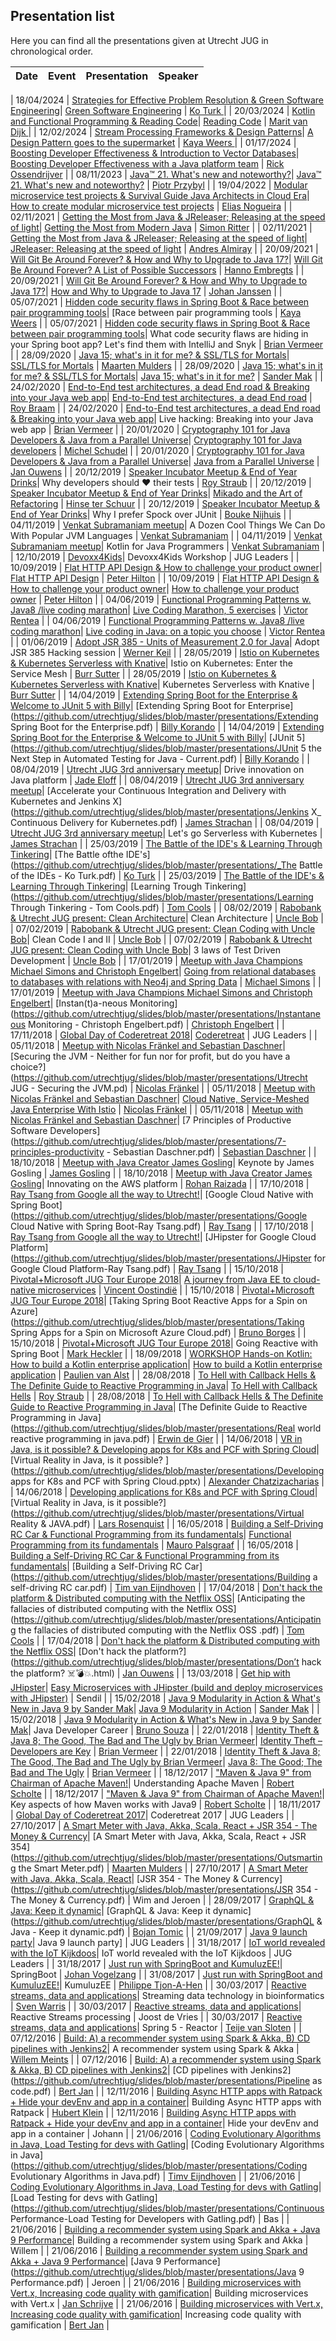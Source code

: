 ## Presentation list

Here you can find all the presentations given at Utrecht JUG in chronological order.

| Date       | Event | Presentation                                                                                                                                                                                                             | Speaker                                                                                                   |
|------------|-------|--------------------------------------------------------------------------------------------------------------------------------------------------------------------------------------------------------------------------|-----------------------------------------------------------------------------------------------------------|

| 18/04/2024 | [Strategies for Effective Problem Resolution & Green Software Engineering](https://www.meetup.com/utrecht-java-user-group/events/299097769/)| [Green Software Engineering](https://docs.google.com/presentation/d/1qmcVnz_v3IgYFr3KsiXZql_f0v4Zurvunxeze9aPiEI/edit?usp=sharing)                                                                                                                                                         | [Ko Turk ](http://koturk.nl)                                                                              | 
| 20/03/2024 | [Kotlin and Functional Programming & Reading Code](https://www.meetup.com/utrecht-java-user-group/events/299097769/)| [Reading Code](https://speakerdeck.com/mlvandijk/reading-code-utrechtjug)                                                                                                                                                         | [Marit van Dijk ](https://maritvandijk.com/)                                                              | 
| 12/02/2024 | [Stream Processing Frameworks & Design Patterns](https://www.meetup.com/utrecht-java-user-group/events/297881386/)| [A Design Pattern goes to the supermarket](https://www.slideshare.net/secret/tKPyxEAGybqxBZ)                                                                                                                             | [Kaya Weers ](https://www.linkedin.com/in/kayaweers/)                                                     | 
| 01/17/2024 | [Boosting Developer Effectiveness & Introduction to Vector Databases](https://www.meetup.com/utrecht-java-user-group/events/297881366/)| [Boosting Developer Effectiveness with a Java platform team](https://www.slideshare.net/slideshows/boost-developer-effectiveness-with-a-java-platform-team-utrecht-jug/265507275)                                        | [Rick Ossendrijver](https://www.linkedin.com/in/rick-ossendrijver/)                                       |
| 08/11/2023 | [Java™ 21. What's new and noteworthy?](https://www.meetup.com/utrecht-java-user-group/events/291485763/)| [Java™ 21. What's new and noteworthy?](https://bit.ly/DDJ21-UtrechtJUG-slides)                                                                                                                                           | [Piotr Przybyl](https://www.linkedin.com/in/piotrprzybyl/)                                                |
| 19/04/2022 | [Modular microservice test projects & Survival Guide Java Architects in Cloud Era](https://www.meetup.com/Utrecht-Java-User-Group/events/284755492/)| [How to create modular microservice test projects](https://speakerdeck.com/eliasnogueira/how-to-create-modular-microservices-test-project)                                                                               | [Elias Nogueira](https://www.linkedin.com/in/eliasnogueira/)                                              |
| 02/11/2021 | [Getting the Most from Java & JReleaser; Releasing at the speed of light](https://www.meetup.com/Utrecht-Java-User-Group/events/281341541/)| [Getting the Most from Modern Java](https://www.slideshare.net/SimonRitter/getting-the-most-from-modern-java.)                                                                                                           | [Simon Ritter](https://twitter.com/speakjava)                                                             |
| 02/11/2021 | [Getting the Most from Java & JReleaser; Releasing at the speed of light](https://www.meetup.com/Utrecht-Java-User-Group/events/281341541/)| [JReleaser: Releasing at the speed of light](https://www.slideshare.net/aalmiray/jreleaser-releasing-at-the-speed-of-light)                                                                                              | [Andres Almiray](https://andresalmiray.com/)                                                              |
| 20/09/2021 | [Will Git Be Around Forever? & How and Why to Upgrade to Java 17?](https://www.meetup.com/Utrecht-Java-User-Group/events/280570879/)| [Will Git Be Around Forever? A List of Possible Successors](https://www.slideshare.net/HannoEmbregts/will-git-be-around-forever-a-list-of-possible-successors)                                                           | [Hanno Embregts](https://twitter.com/hannotify)                                                           |
| 20/09/2021 | [Will Git Be Around Forever? & How and Why to Upgrade to Java 17?](https://www.meetup.com/Utrecht-Java-User-Group/events/280570879/)| [How and Why to Upgrade to Java 17](https://www.slideshare.net/JohanJanssen4/how-and-why-to-upgrade-to-java-16-or-17?next_slideshow=true.)                                                                               | [Johan Janssen](https://nl.linkedin.com/in/johanjanssen2001)                                              |
| 05/07/2021 | [Hidden code security flaws in Spring Boot & Race between pair programming tools](https://www.meetup.com/Utrecht-Java-User-Group/events/278851669/)| [Race between pair programming tools                                                                                                                                                                                     | [Kaya Weers](https://....)                                                                                |
| 05/07/2021 | [Hidden code security flaws in Spring Boot & Race between pair programming tools](https://www.meetup.com/Utrecht-Java-User-Group/events/278851669/)| What code security flaws are hiding in your Spring boot app? Let's find them with IntelliJ and Snyk                                                                                                                      | [Brian Vermeer](https://brianvermeer.nl/)                                                                 |
| 28/09/2020 | [Java 15; what's in it for me? & SSL/TLS for Mortals](https://www.meetup.com/Utrecht-Java-User-Group/events/273088700/)| [SSL/TLS for Mortals](https://www.slideshare.net/MaartenMulders2/ssltls-for-mortals-jfall)                                                                                                                               | [Maarten Mulders](https://maarten.mulders.it/about/)                                                      |
| 28/09/2020 | [Java 15; what's in it for me? & SSL/TLS for Mortals](https://www.meetup.com/Utrecht-Java-User-Group/events/273088700/)| [Java 15; what's in it for me?](https://github.com/utrechtjug/slides/blob/master/presentations/Java15_WhatsInItForMe.pdf)                                                                                                | [Sander Mak](https://nl.linkedin.com/in/sandermak)                                                        |
| 24/02/2020 | [End-to-End test architectures, a dead End road & Breaking into your Java web app](https://www.meetup.com/Utrecht-Java-User-Group/events/267990923/)| [End-to-End test architectures, a dead End road](https://www.slideshare.net/roy_braam/endtoend-test-architectures-a-dead-end-road)                                                                                       | [Roy Braam](https://nl.linkedin.com/in/roybraam)                                                          |
| 24/02/2020 | [End-to-End test architectures, a dead End road & Breaking into your Java web app](https://www.meetup.com/Utrecht-Java-User-Group/events/267990923/)| Live hacking: Breaking into your Java web app                                                                                                                                                                            | [Brian Vermeer](https://brianvermeer.nl/)                                                                 |
| 20/01/2020 | [Cryptography 101 for Java Developers & Java from a Parallel Universe](https://www.meetup.com/Utrecht-Java-User-Group/events/267036025/)| [Cryptography 101 for Java developers](https://www.slideshare.net/michelschudel/cryptography-101-for-java-developers-javazone2019f)                                                                                      | [Michel Schudel](https://nl.linkedin.com/in/michelschudel)                                                |
| 20/01/2020 | [Cryptography 101 for Java Developers & Java from a Parallel Universe](https://www.meetup.com/Utrecht-Java-User-Group/events/267036025/)| [Java from a Parallel Universe](https://github.com/utrechtjug/slides/blob/master/presentations/java-from-a-parallel-universe.md)                                                                                         | [Jan Ouwens](https://nl.linkedin.com/in/janouwens)                                                        |
| 20/12/2019 | [Speaker Incubator Meetup & End of Year Drinks](https://www.meetup.com/Utrecht-Java-User-Group/events/266047795/)| Why developers should ❤ their tests                                                                                                                                                                                      | [Roy Straub](https://www.linkedin.com/in/r-straub/)                                                       |
| 20/12/2019 | [Speaker Incubator Meetup & End of Year Drinks](https://www.meetup.com/Utrecht-Java-User-Group/events/266047795/)| [Mikado and the Art of Refactoring](https://www.slideshare.net/HinseterSchuur/mikado-and-the-art-of-refactoring-jfall-2019)                                                                                              | [Hinse ter Schuur](https://nl.linkedin.com/in/hinseterschuur)                                             |
| 20/12/2019 | [Speaker Incubator Meetup & End of Year Drinks](https://www.meetup.com/Utrecht-Java-User-Group/events/266047795/)| Why I prefer Spock over JUnit                                                                                                                                                                                            | [Bouke Nijhuis](https://nl.linkedin.com/in/bouke-nijhuis-0a9227)                                          |
| 04/11/2019 | [Venkat Subramaniam meetup](https://www.meetup.com/Utrecht-Java-User-Group/events/264653094/)| A Dozen Cool Things We Can Do With Popular JVM Languages                                                                                                                                                                 | [Venkat Subramaniam](https://twitter.com/venkat_s?ref_src=twsrc%5Egoogle%7Ctwcamp%5Eserp%7Ctwgr%5Eauthor) |
| 04/11/2019 | [Venkat Subramaniam meetup](https://www.meetup.com/Utrecht-Java-User-Group/events/264653094/)| Kotlin for Java Programmers                                                                                                                                                                                              | [Venkat Subramaniam](https://twitter.com/venkat_s?ref_src=twsrc%5Egoogle%7Ctwcamp%5Eserp%7Ctwgr%5Eauthor) |
| 12/10/2019 | [Devoxx4Kids](https://www.meetup.com/Utrecht-Java-User-Group/events/264491040/)| Devoxx4Kids Workshop                                                                                                                                                                                                     | JUG Leaders                                                                                               |
| 10/09/2019 | [Flat HTTP API Design & How to challenge your product owner](https://www.meetup.com/Utrecht-Java-User-Group/events/263962693/)| [Flat HTTP API Design](https://speakerdeck.com/hilton/flat-http-api-design)                                                                                                                                              | [Peter Hilton](https://hilton.org.uk)                                                                     |
| 10/09/2019 | [Flat HTTP API Design & How to challenge your product owner](https://www.meetup.com/Utrecht-Java-User-Group/events/263962693/)| [How to challenge your product owner](https://speakerdeck.com/hilton/how-to-challenge-your-product-owner)                                                                                                                | [Peter Hilton](https://hilton.org.uk)                                                                     |
| 04/06/2019 | [Functional Programming Patterns w. Java8 /live coding marathon](https://www.meetup.com/Utrecht-Java-User-Group/events/258643449/)| [Live Coding Marathon, 5 exercises](https://github.com/utrechtjug/slides/blob/master/presentations/functional-programming-from-its-fundamentals.pdf.)                                                                    | [Victor Rentea](https://victorrentea.ro/)                                                                 |
| 04/06/2019 | [Functional Programming Patterns w. Java8 /live coding marathon](https://www.meetup.com/Utrecht-Java-User-Group/events/258643449/)| [Live coding in Java: on a topic you choose](https://github.com/utrechtjug/slides/blob/master/presentations/functional-programming-from-its-fundamentals.pdf)                                                            | [Victor Rentea](https://victorrentea.ro/)                                                                 |
| 01/06/2019 | [Adopt JSR 385 - Units of Measurement 2.0 for Java](https://www.meetup.com/Utrecht-Java-User-Group/events/261238917/)| Adopt JSR 385 Hacking session                                                                                                                                                                                            | [Werner Keil](https://de.linkedin.com/in/catmedia/de)                                                     |
| 28/05/2019 | [Istio on Kubernetes & Kubernetes Serverless with Knative](https://www.meetup.com/Utrecht-Java-User-Group/events/260287328/)| Istio on Kubernetes: Enter the Service Mesh                                                                                                                                                                              | [Burr Sutter](https://www.linkedin.com/in/burrsutter)                                                     |
| 28/05/2019 | [Istio on Kubernetes & Kubernetes Serverless with Knative](https://www.meetup.com/Utrecht-Java-User-Group/events/260287328/)| Kubernetes Serverless with Knative                                                                                                                                                                                       | [Burr Sutter](https://www.linkedin.com/in/burrsutter)                                                     |
| 14/04/2019 | [Extending Spring Boot for the Enterprise & Welcome to JUnit 5 with Billy](https://www.meetup.com/Utrecht-Java-User-Group/events/258643288/)| [Extending Spring Boot for Enterprise](https://github.com/utrechtjug/slides/blob/master/presentations/Extending Spring Boot for the Enterprise.pdf)                                                                      | [Billy Korando](https://billykorando.com/)                                                                |
| 14/04/2019 | [Extending Spring Boot for the Enterprise & Welcome to JUnit 5 with Billy](https://www.meetup.com/Utrecht-Java-User-Group/events/258643288/)| [JUnit 5](https://github.com/utrechtjug/slides/blob/master/presentations/JUnit 5 the Next Step in Automated Testing for Java - Current.pdf)                                                                              | [Billy Korando](https://billykorando.com/)                                                                |
| 08/04/2019 | [Utrecht JUG 3rd anniversary meetup](https://www.meetup.com/Utrecht-Java-User-Group/events/258943601/)| Drive innovation on Java platform                                                                                                                                                                                        | [Jade Eloff](https://nl.linkedin.com/in/jade-eloff-83776345)                                              |
| 08/04/2019 | [Utrecht JUG 3rd anniversary meetup](https://www.meetup.com/Utrecht-Java-User-Group/events/258943601/)| [Accelerate your Continuous Integration and Delivery with Kubernetes and Jenkins X](https://github.com/utrechtjug/slides/blob/master/presentations/Jenkins X_ Continuous Delivery for Kubernetes.pdf)                    | [James Strachan](https://uk.linkedin.com/in/jstrachan)                                                    |
| 08/04/2019 | [Utrecht JUG 3rd anniversary meetup](https://www.meetup.com/Utrecht-Java-User-Group/events/258943601/)| Let's go Serverless with Kubernetes                                                                                                                                                                                      | [James Strachan](https://uk.linkedin.com/in/jstrachan)                                                    |
| 25/03/2019 | [The Battle of the IDE's & Learning Through Tinkering](https://www.meetup.com/Utrecht-Java-User-Group/events/259497017/)| [The Battle ofthe IDE's](https://github.com/utrechtjug/slides/blob/master/presentations/_The Battle of the IDEs - Ko Turk.pdf)                                                                                           | [Ko Turk](https://www.linkedin.com/in/ko-turk-b271b929/)                                                  |
| 25/03/2019 | [The Battle of the IDE's & Learning Through Tinkering](https://www.meetup.com/Utrecht-Java-User-Group/events/259497017/)| [Learning Trough Tinkering](https://github.com/utrechtjug/slides/blob/master/presentations/Learning Through Tinkering - Tom Cools.pdf)                                                                                   | [Tom Cools](https://be.linkedin.com/in/tom-cools-17547548.)                                               |
| 08/02/2019 | [Rabobank & Utrecht JUG present: Clean Architecture](https://www.meetup.com/Utrecht-Java-User-Group/events/257794904/)| Clean Architecture                                                                                                                                                                                                       | [Uncle Bob](http://cleancoder.com/)                                                                       |
| 07/02/2019 | [Rabobank & Utrecht JUG present: Clean Coding with Uncle Bob](https://www.meetup.com/Utrecht-Java-User-Group/events/257794733/)| Clean Code I and II                                                                                                                                                                                                      | [Uncle Bob](http://cleancoder.com/)                                                                       |
| 07/02/2019 | [Rabobank & Utrecht JUG present: Clean Coding with Uncle Bob](https://www.meetup.com/Utrecht-Java-User-Group/events/257794733/)| 3 laws of Test Driven Development                                                                                                                                                                                        | [Uncle Bob](http://cleancoder.com/.)                                                                      |
| 17/01/2019 | [Meetup with Java Champions Michael Simons and Christoph Engelbert](https://www.meetup.com/Utrecht-Java-User-Group/events/256464193/)| [Going from relational databases to databases with relations with Neo4j and Spring Data](https://speakerdeck.com/michaelsimons/going-from-relational-databases-to-databases-with-relations-with-neo4j-and-spring-data)   | [Michael Simons](https://twitter.com/rotnroll666)                                                         |
| 17/01/2019 | [Meetup with Java Champions Michael Simons and Christoph Engelbert](https://www.meetup.com/Utrecht-Java-User-Group/events/256464193/)| [Instan(t)a-neous Monitoring](https://github.com/utrechtjug/slides/blob/master/presentations/Instantaneous Monitoring - Christoph Engelbert.pdf)                                                                         | [Christoph Engelbert](https://de.linkedin.com/in/noctarius)                                               |
| 17/11/2018 | [Global Day of Coderetreat 2018](https://www.meetup.com/Utrecht-Java-User-Group/events/248206538/)| [Coderetreat](https://github.com/utrechtjug/slides/blob/master/..)                                                                                                                                                       | JUG Leaders                                                                                               |
| 05/11/2018 | [Meetup with Nicolas Fränkel and Sebastian Daschner](https://www.meetup.com/Utrecht-Java-User-Group/events/255448271/)| [Securing the JVM - Neither for fun nor for profit, but do you have a choice?](https://github.com/utrechtjug/slides/blob/master/presentations/Utrecht JUG - Securing the JVM.pd)                                         | [Nicolas Fränkel](https://twitter.com/nicolas_frankel)                                                    |
| 05/11/2018 | [Meetup with Nicolas Fränkel and Sebastian Daschner](https://www.meetup.com/Utrecht-Java-User-Group/events/255448271/)| [Cloud Native, Service-Meshed Java Enterprise With Istio](https://github.com/utrechtjug/slides/blob/master/presentations/rabobank-journey-from-java-ee-to-cloud-native-microservices.pdf)                                | [Nicolas Fränkel](https://twitter.com/nicolas_frankel)                                                    |
| 05/11/2018 | [Meetup with Nicolas Fränkel and Sebastian Daschner](https://www.meetup.com/Utrecht-Java-User-Group/events/255448271/)| [7 Principles of Productive Software Developers](https://github.com/utrechtjug/slides/blob/master/presentations/7-principles-productivity - Sebastian Daschner.pdf)                                                      | [Sebastian Daschner](https://blog.sebastian-daschner.com/)                                                |
| 18/10/2018 | [Meetup with Java Creator James Gosling](https://www.meetup.com/Utrecht-Java-User-Group/events/254753378/)| Keynote by James Gosling                                                                                                                                                                                                 | [James Gosling](https://www.linkedin.com/in/jamesgosling)                                                 |
| 18/10/2018 | [Meetup with Java Creator James Gosling](https://www.meetup.com/Utrecht-Java-User-Group/events/254753378/)| Innovating on the AWS platform                                                                                                                                                                                           | [Rohan Raizada](https://nl.linkedin.com/in/rohan-raizada-6939a99)                                         |
| 17/10/2018 | [Ray Tsang from Google all the way to Utrecht!](https://www.meetup.com/Utrecht-Java-User-Group/events/254073996/)| [Google Cloud Native with Spring Boot](https://github.com/utrechtjug/slides/blob/master/presentations/Google Cloud Native with Spring Boot-Ray Tsang.pdf)                                                                | [Ray Tsang](https://www.linkedin.com/in/rayjtsang)                                                        |
| 17/10/2018 | [Ray Tsang from Google all the way to Utrecht!](https://www.meetup.com/Utrecht-Java-User-Group/events/254073996/)| [JHipster for Google Cloud Platform](https://github.com/utrechtjug/slides/blob/master/presentations/JHipster for Google Cloud Platform-Ray Tsang.pdf)                                                                    | [Ray Tsang](https://www.linkedin.com/in/rayjtsang)                                                        |
| 15/10/2018 | [Pivotal+Microsoft JUG Tour Europe 2018](https://www.meetup.com/Utrecht-Java-User-Group/events/254782831/)| [A journey from Java EE to cloud-native microservices](https://www.slideshare.net/VincentOostindie/a-journey-from-java-ee-to-cloudnative-microservices-rabobank-jug-meetup)                                              | [Vincent Oostindië](https://nl.linkedin.com/in/vincent-oostindie-7ba2511)                                 |
| 15/10/2018 | [Pivotal+Microsoft JUG Tour Europe 2018](https://www.meetup.com/Utrecht-Java-User-Group/events/254782831/)| [Taking Spring Boot Reactive Apps for a Spin on Azure](https://github.com/utrechtjug/slides/blob/master/presentations/Taking Spring Apps for a Spin on Microsoft Azure Cloud.pdf)                                        | [Bruno Borges](https://twitter.com/brunoborges.)                                                          |
| 15/10/2018 | [Pivotal+Microsoft JUG Tour Europe 2018](https://www.meetup.com/Utrecht-Java-User-Group/events/254782831/)| Going Reactive with Spring Boot                                                                                                                                                                                          | [Mark Heckler](https://twitter.com/mkheck)                                                                |
| 18/09/2018 | [WORKSHOP Hands-on Kotlin: How to build a Kotlin enterprise application](https://www.meetup.com/Utrecht-Java-User-Group/events/250843631/)| [How to build a Kotlin enterprise application](https://github.com/utrechtjug/slides/blob/master/presentations/180918_KotlinWorkshop.pdf)                                                                                 | [Paulien van Alst](https://nl.linkedin.com/in/paulienvanalst)                                             |
| 28/08/2018 | [To Hell with Callback Hells & The Definite Guide to Reactive Programming in Java](https://www.meetup.com/Utrecht-Java-User-Group/events/251010810/)| [To Hell with Callback Hells](https://github.com/utrechtjug/slides/blob/master/presentations/to_hell_with_callback_hells.pdf)                                                                                            | [Roy Straub](https://www.linkedin.com/in/r-straub/)                                                       |
| 28/08/2018 | [To Hell with Callback Hells & The Definite Guide to Reactive Programming in Java](https://www.meetup.com/Utrecht-Java-User-Group/events/251010810/)| [The Definite Guide to Reactive Programming in Java](https://github.com/utrechtjug/slides/blob/master/presentations/Real world reactive programming in java.pdf)                                                         | [Erwin de Gier](https://nl.linkedin.com/in/erwindegier)                                                   |
| 14/06/2018 | [VR in Java, is it possible? & Developing apps for K8s and PCF with Spring Cloud](https://www.meetup.com/Utrecht-Java-User-Group/events/251009809/)| [Virtual Reality in Java, is it possible? ](https://github.com/utrechtjug/slides/blob/master/presentations/Developing apps for K8s and PCF with Spring Cloud.pptx)                                                       | [Alexander Chatzizacharias](https://nl.linkedin.com/in/alexander-chatzizacharias)                         |
| 14/06/2018 | [Developing applications for K8s and PCF with Spring Cloud](https://www.meetup.com/Utrecht-Java-User-Group/events/251009809/)| [Virtual Reality in Java, is it possible?](https://github.com/utrechtjug/slides/blob/master/presentations/Virtual Reality & JAVA.pdf)                                                                                    | [Lars Rosenquist](https://nl.linkedin.com/in/larsrosenquist)                                              |
| 16/05/2018 | [Building a Self-Driving RC Car & Functional Programming from its fundamentals](https://www.meetup.com/Utrecht-Java-User-Group/events/250368585/)| [Functional Programming from its fundamentals](https://www.slideshare.net/MauroPalsgraaf/functional-programming-from-its-fundamentals)                                                                                   | [Mauro Palsgraaf](https://nl.linkedin.com/in/mauro-palsgraaf-999016a8)                                    |
| 16/05/2018 | [Building a Self-Driving RC Car & Functional Programming from its fundamentals](https://www.meetup.com/Utrecht-Java-User-Group/events/250368585/)| [Building a Self-Driving RC Car](https://github.com/utrechtjug/slides/blob/master/presentations/Building a self-driving RC car.pdf)                                                                                      | [Tim van Eijndhoven](https://nl.linkedin.com/in/tvaneijndhoven)                                           |
| 17/04/2018 | [Don't hack the platform & Distributed computing with the Netflix OSS](https://www.meetup.com/Utrecht-Java-User-Group/events/247737886/)| [Anticipating the fallacies of distributed computing with the Netflix OSS](https://github.com/utrechtjug/slides/blob/master/presentations/Anticipating the fallacies of distributed computing with the Netflix OSS .pdf) | [Tom Cools](https://be.linkedin.com/in/tom-cools-17547548)                                                |
| 17/04/2018 | [Don't hack the platform & Distributed computing with the Netflix OSS](https://www.meetup.com/Utrecht-Java-User-Group/events/247737886/)| [Don't hack the platform?](https://github.com/utrechtjug/slides/blob/master/presentations/Don’t hack the platform? ☠️💣💥.html)                                                                                          | [Jan Ouwens](https://nl.linkedin.com/in/janouwens)                                                        |
| 13/03/2018 | [Get hip with JHipster](https://www.meetup.com/Utrecht-Java-User-Group/events/247549634/)| [Easy Microservices with JHipster (build and deploy microservices with JHipster)](https://www.slideshare.net/SendilKumarNellaiyap/easy-microserviceswithj-hipster)                                                       | Sendil                                                                                                    |
| 15/02/2018 | [Java 9 Modularity in Action & What's New in Java 9 by Sander Mak](https://www.meetup.com/Utrecht-Java-User-Group/events/247046603/)| [Java 9 Modularity in Action](https://www.slideshare.net/SanderMak/java-9-modularity-in-action)                                                                                                                          | [Sander Mak](https://nl.linkedin.com/in/sandermak)                                                        |
| 15/02/2018 | [Java 9 Modularity in Action & What's New in Java 9 by Sander Mak](https://www.meetup.com/Utrecht-Java-User-Group/events/247046603/)| Java Developer Career                                                                                                                                                                                                    | [Bruno Souza](https://twitter.com/brjavaman?ref_src=twsrc%5Egoogle%7Ctwcamp%5Eserp%7Ctwgr%5Eauthor)       |
| 22/01/2018 | [Identity Theft & Java 8; The Good, The Bad and The Ugly by Brian Vermeer](https://www.meetup.com/Utrecht-Java-User-Group/events/246397680/)| [Identity Theft – Developers are Key](https://github.com/utrechtjug/slides/blob/master/presentations/identity_theft_utjug_20180122.pdf)                                                                                  | [Brian Vermeer](https://brianvermeer.nl/)                                                                 |
| 22/01/2018 | [Identity Theft & Java 8; The Good, The Bad and The Ugly by Brian Vermeer](https://www.meetup.com/Utrecht-Java-User-Group/events/246397680/)| [Java 8: The Good; The Bad and The Ugly](https://github.com/utrechtjug/slides/blob/master/presentations/java8_tgtbatu_utjug_28180122.pdf)                                                                                | [Brian Vermeer](https://brianvermeer.nl/)                                                                 |
| 18/12/2017 | ["Maven & Java 9" from Chairman of Apache Maven!](https://www.meetup.com/Utrecht-Java-User-Group/events/244851895/)| Understanding Apache Maven                                                                                                                                                                                               | [Robert Scholte](https://twitter.com/rfscholte?lang=en)                                                   |
| 18/12/2017 | ["Maven & Java 9" from Chairman of Apache Maven!](https://www.meetup.com/Utrecht-Java-User-Group/events/244851895/)| Key aspects of how Maven works with Java9                                                                                                                                                                                | [Robert Scholte](https://twitter.com/rfscholte?lang=en)                                                   |
| 18/11/2017 | [Global Day of Coderetreat 2017](https://www.meetup.com/Utrecht-Java-User-Group/events/243847568/)| Coderetreat 2017                                                                                                                                                                                                         | JUG Leaders                                                                                               |
| 27/10/2017 | [A Smart Meter with Java, Akka, Scala, React + JSR 354 - The Money & Currency](https://www.meetup.com/Utrecht-Java-User-Group/events/244067607/)| [A Smart Meter with Java, Akka, Scala, React + JSR 354](https://github.com/utrechtjug/slides/blob/master/presentations/Outsmarting the Smart Meter.pdf)                                                                  | [Maarten Mulders](https://maarten.mulders.it/about/)                                                      |
| 27/10/2017 | [A Smart Meter with Java, Akka, Scala, React](https://www.meetup.com/Utrecht-Java-User-Group/events/244067607/)| [JSR 354 - The Money & Currency](https://github.com/utrechtjug/slides/blob/master/presentations/JSR 354 - The Money & Currency.pdf)                                                                                      | Wim and Jeroen                                                                                            |
| 28/09/2017 | [GraphQL & Java: Keep it dynamic](https://www.meetup.com/Utrecht-Java-User-Group/events/243387615/)| [GraphQL & Java: Keep it dynamic](https://github.com/utrechtjug/slides/blob/master/presentations/GraphQL & Java - Keep it dynamic.pdf)                                                                                   | [Bojan Tomic](https://nl.linkedin.com/in/btomic)                                                          |
| 21/09/2017 | [Java 9 launch party](https://www.meetup.com/Utrecht-Java-User-Group/events/242465249/)| Java 9 launch party]                                                                                                                                                                                                     | JUG Leaders                                                                                               |
| 31/18/2017 | [IoT world revealed with the IoT Kijkdoos](https://www.meetup.com/Utrecht-Java-User-Group/events/239206328/)| IoT world revealed with the IoT Kijkdoos                                                                                                                                                                                 | JUG Leaders                                                                                               |
| 31/18/2017 | [Just run with SpringBoot and KumuluzEE!](https://www.meetup.com/Utrecht-Java-User-Group/events/240202709/)| SpringBoot                                                                                                                                                                                                               | [Johan Vogelzang](https://nl.linkedin.com/in/tekstschrijver-fotograaf)                                    |
| 31/08/2017 | [Just run with SpringBoot and KumuluzEE!](https://www.meetup.com/Utrecht-Java-User-Group/events/240202709/)| KumuluzEE                                                                                                                                                                                                                | [Philippe Tjon-A-Hen](https://nl.linkedin.com/in/philippe-tjon-a-hen-6739bb)                              |
| 30/03/2017 | [Reactive streams, data and applications](https://www.meetup.com/Utrecht-Java-User-Group/events/238106349/)| Streaming data technology in bioinformatics                                                                                                                                                                              | [Sven Warris](https://twitter.com/swarris?lang=en)                                                        |
| 30/03/2017 | [Reactive streams, data and applications](https://www.meetup.com/Utrecht-Java-User-Group/events/238106349/)| Reactive Streams processing                                                                                                                                                                                              | Joost de Vries                                                                                            |
| 30/03/2017 | [Reactive streams, data and applications](https://www.meetup.com/Utrecht-Java-User-Group/events/238106349/)| Spring 5 - Reactor                                                                                                                                                                                                       | [Teije van Sloten](https://nl.linkedin.com/in/teije-van-sloten-3b8111b2)                                  |
| 07/12/2016 | [Build: A) a recommender system using Spark & Akka, B) CD pipelines with Jenkins2](https://www.meetup.com/Utrecht-Java-User-Group/events/234559068/)| A recommender system using Spark & Akka                                                                                                                                                                                  | [Willem Meints](https://nl.linkedin.com/in/wmeints)                                                       |
| 07/12/2016 | [Build: A) a recommender system using Spark & Akka, B) CD pipelines with Jenkins2](https://www.meetup.com/Utrecht-Java-User-Group/events/234559068/)| [CD pipelines with Jenkins2](https://github.com/utrechtjug/slides/blob/master/presentations/Pipeline as code.pdf)                                                                                                        | [Bert Jan](https://nl.linkedin.com/in/bjschrijver)                                                        |
| 12/11/2016 | [Building Async HTTP apps with Ratpack + Hide your devEnv and app in a container](https://www.meetup.com/Utrecht-Java-User-Group/events/234603527/)| Building Async HTTP apps with Ratpack                                                                                                                                                                                    | [Hubert Klein](https://nl.linkedin.com/in/mrhaki)                                                         |
| 12/11/2016 | [Building Async HTTP apps with Ratpack + Hide your devEnv and app in a container](https://www.meetup.com/Utrecht-Java-User-Group/events/234603527/)| Hide your devEnv and app in a container                                                                                                                                                                                  | Johann                                                                                                    |
| 21/06/2016 | [Coding Evolutionary Algorithms in Java, Load Testing for devs with Gatling](https://www.meetup.com/Utrecht-Java-User-Group/events/232456611/)| [Coding Evolutionary Algorithms in Java](https://github.com/utrechtjug/slides/blob/master/presentations/Coding Evolutionary Algorithms in Java.pdf)                                                                      | [Timv Eijndhoven](https://nl.linkedin.com/in/tvaneijndhoven)                                              |
| 21/06/2016 | [Coding Evolutionary Algorithms in Java, Load Testing for devs with Gatling](https://www.meetup.com/Utrecht-Java-User-Group/events/232456611/)| [Load Testing for devs with Gatling](https://github.com/utrechtjug/slides/blob/master/presentations/Continuous Performance-Load Testing for Developers with Gatling.pdf)                                                 | Bas                                                                                                       |
| 21/06/2016 | [Building a recommender system using Spark and Akka + Java 9 Performance](https://www.meetup.com/Utrecht-Java-User-Group/events/231781536/)| Building a recommender system using Spark and Akka                                                                                                                                                                       | Willem                                                                                                    |
| 21/06/2016 | [Building a recommender system using Spark and Akka + Java 9 Performance](https://www.meetup.com/Utrecht-Java-User-Group/events/231781536/)| [Java 9 Performance](https://github.com/utrechtjug/slides/blob/master/presentations/Java 9 Performance.pdf)                                                                                                              | Jeroen                                                                                                    |
| 21/06/2016 | [Building microservices with Vert.x, Increasing code quality with gamification](https://www.meetup.com/Utrecht-Java-User-Group/events/230690655/)| Building microservices with Vert.x                                                                                                                                                                                       | [Jan Schrijve](https://nl.linkedin.com/in/bjschrijver)                                                    |
| 21/06/2016 | [Building microservices with Vert.x, Increasing code quality with gamification](https://www.meetup.com/Utrecht-Java-User-Group/events/230690655/)| Increasing code quality with gamification                                                                                                                                                                                | [Bert Jan](https://nl.linkedin.com/in/bjschrijver)                                                        |

